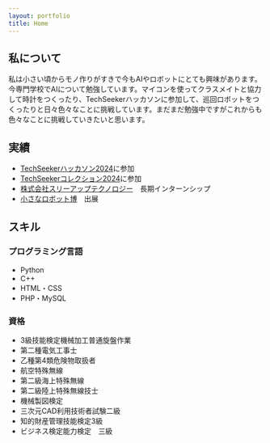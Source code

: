 ```yaml
---
layout: portfolio
title: Home
---
```

## 私について
私は小さい頃からモノ作りがすきで今もAIやロボットにとても興味があります。今専門学校でAIについて勉強しています。マイコンを使ってクラスメイトと協力して時計をつくったり、TechSeekerハッカソンに参加して、巡回ロボットをつくったりと日々色々なことに挑戦しています。まだまだ勉強中ですがこれからも色々なことに挑戦していきたいと思います。
## 実績
- [TechSeekerハッカソン2024](https://techseeker.jp/hackathon2024/)に参加　
- [TechSeekerコレクション2024](https://techseeker.jp/hackathon2024/)に参加
- [株式会社スリーアップテクノロジー](https://3up-tec.jp/)　長期インターンシップ　
- [小さなロボット博](https://www.city.yao.osaka.jp/0000077335.html)　出展

## スキル
### プログラミング言語
- Python
- C++
- HTML・CSS
- PHP・MySQL

### 資格
- 3級技能検定機械加工普通旋盤作業
- 第二種電気工事士
- 乙種第4類危険物取扱者
- 航空特殊無線
- 第二級海上特殊無線
- 第二級陸上特殊無線技士
- 機械製図検定
- 三次元CAD利用技術者試験二級
- 知的財産管理技能検定3級
- ビジネス検定能力検定　三級